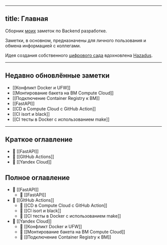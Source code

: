 
---
title: Главная
---
Сборник [моих](https://github.com/chrnmaxim) заметок по Backend разработке.

Заметки, в основном, предназначены для личного пользования и обмена информацией c коллегами.

Идея создания собственного [цифрового сада](https://jzhao.xyz/posts/networked-thought)
вдохновлена [Hazadus](https://github.com/hazadus).

----

## Недавно обновлённые заметки

- [[Конфликт Docker и UFW]]
- [[Монтирование бакета на ВМ Compute Cloud]]
- [[Подключение Container Registry к ВМ]]
- [[FastAPI]]
- [[CD в Compute Cloud с GitHub Action]]
- [[CI isort и black]]
- [[CI тесты в Docker c использованием make]]


----

## Краткое оглавление
- 📂 [[FastAPI]]<br>
- 📂 [[GItHub Actions]]<br>
- 📂 [[Yandex Cloud]]<br>


## Полное оглавление
- 📂 [[FastAPI]]<br>
   - 📄 [[FastAPI]]<br>
- 📂 [[GItHub Actions]]<br>
   - 📄 [[CD в Compute Cloud с GitHub Action]]<br>
   - 📄 [[CI isort и black]]<br>
   - 📄 [[CI тесты в Docker c использованием make]]<br>
- 📂 [[Yandex Cloud]]<br>
   - 📄 [[Конфликт Docker и UFW]]<br>
   - 📄 [[Монтирование бакета на ВМ Compute Cloud]]<br>
   - 📄 [[Подключение Container Registry к ВМ]]<br>

